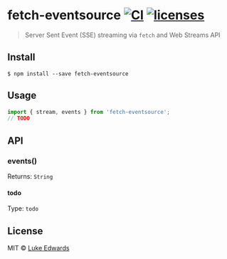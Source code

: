 # fetch-eventsource [![CI](https://github.com/lukeed/fetch-eventsource/workflows/CI/badge.svg)](https://github.com/lukeed/fetch-eventsource/actions?query=workflow%3ACI) [![licenses](https://licenses.dev/b/npm/fetch-eventsource)](https://licenses.dev/npm/fetch-eventsource)

> Server Sent Event (SSE) streaming via `fetch` and Web Streams API


## Install

```
$ npm install --save fetch-eventsource
```


## Usage

```js
import { stream, events } from 'fetch-eventsource';
// TODO
```


## API

### events()
Returns: `String`

#### todo
Type: `todo`


## License

MIT © [Luke Edwards](https://lukeed.com)
